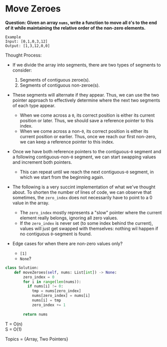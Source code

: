 # Move Zeroes

<B>Question: Given an array `nums`, write a function to move all `0`'s to the end of it while maintaining the relative order of the non-zero elements.</b>

```
Example
Input: [0,1,0,3,12]
Output: [1,3,12,0,0]
```

Thought Process:
* If we divide the array into segments, there are two types of segments to consider:
  1. Segments of contiguous zeroe(s).
  2. Segments of contiguous non-zeroe(s).
* These segments will alternate if they appear. Thus, we can use the two pointer approach to effectively determine where the next two segments of each type appear.
  * When we come across a `0`, its correct position is either its current position or later. Thus, we should save a reference pointer to this index.
  * When we come across a non-`0`, its correct position is either its current position or earlier. Thus, once we reach our first non-zero, we can keep a reference pointer to this index.
* Once we have both reference pointers to the contiguous-`0` segment and a following contiguous-non-`0` segment, we can start swapping values and increment both pointers.
  * This can repeat until we reach the next contiguous-`0` segment, in which we start from the beginning again.

* The following is a very succint implementation of what we've thought about. To shorten the number of lines of code, we can observe that sometimes, the `zero_index` does not necessarily have to point to a 0 value in the array.
  * The `zero_index` mostly represents a "slow" pointer where the current element really belongs, ignoring all zero values.
  * If the `zero_index` is never set (to some index behind the current), values will just get swapped with themselves: nothing wil happen if no contiguous `0`-segment is found.

* Edge cases for when there are non-zero values only? 
  * `[1]`
  * `None`?
```python
class Solution:
    def moveZeroes(self, nums: List[int]) -> None:
        zero_index = 0
        for i in range(len(nums)):
          if nums[i] != 0: 
            tmp = nums[zero_index]
            nums[zero_index] = nums[i]
            nums[i] = tmp
            zero_index += 1
            
        return nums  
```

T = O(n)  
S = O(1)  

Topics = {Array, Two Pointers}
